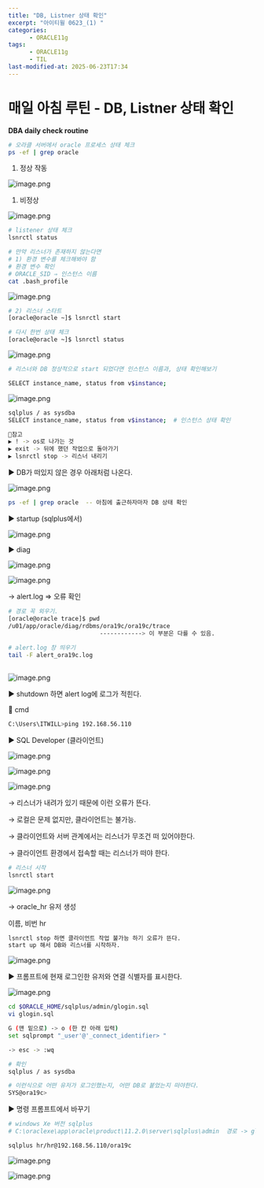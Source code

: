 ```yaml
---
title: "DB, Listner 상태 확인"
excerpt: "아이티윌 0623_(1) "
categories:
      - ORACLE11g
tags:
      - ORACLE11g
      - TIL
last-modified-at: 2025-06-23T17:34
---
```


# 매일 아침 루틴 - DB, Listner 상태 확인

**DBA daily check routine**

```bash
# 오라클 서버에서 oracle 프로세스 상태 체크
ps -ef | grep oracle
```

1. 정상 작동

![image.png](/assets/20250623/1.png)

1. 비정상 

![image.png](/assets/20250623/2.png)

```bash
# listener 상태 체크 
lsnrctl status

# 만약 리스너가 존재하지 않는다면 
# 1) 환경 변수를 체크해봐야 함
# 환경 변수 확인
# ORACLE_SID ⇒ 인스턴스 이름 
cat .bash_profile
```

![image.png](/assets/20250623/3.png)

```bash
# 2) 리스너 스타트 
[oracle@oracle ~]$ lsnrctl start

# 다시 한번 상태 체크
[oracle@oracle ~]$ lsnrctl status
```

![image.png](/assets/20250623/4.png)

```bash
# 리스너와 DB 정상적으로 start 되었다면 인스턴스 이름과, 상태 확인해보기

SELECT instance_name, status from v$instance;
```

![image.png](/assets/20250623/5.png)

```bash
sqlplus / as sysdba 
SELECT instance_name, status from v$instance;  # 인스턴스 상태 확인 

📍참고 
▶️ ! -> os로 나가는 것
▶️ exit -> 뒤에 했던 작업으로 돌아가기
▶️ lsnrctl stop -> 리스너 내리기
```

▶️ DB가 떠있지 않은 경우 아래처럼 나온다. 

![image.png](/assets/20250623/6.png)

```bash
ps -ef | grep oracle  -- 아침에 출근하자마자 DB 상태 확인
```

▶️ startup  (sqlplus에서)

![image.png](/assets/20250623/7.png)

▶️ diag

![image.png](/assets/20250623/8.png)

![image.png](/assets/20250623/9.png)

→ alert.log ⇒ 오류 확인

```bash
# 경로 꼭 외우기. 
[oracle@oracle trace]$ pwd
/u01/app/oracle/diag/rdbms/ora19c/ora19c/trace
                          ------------> 이 부분은 다를 수 있음.
                          
# alert.log 창 띄우기     
tail -F alert_ora19c.log
                      
```

![image.png](/assets/20250623/10.png)

▶️ shutdown 하면 alert log에 로그가 적힌다.

📍 cmd

```bash
C:\Users\ITWILL>ping 192.168.56.110
```

▶️ SQL Developer (클라이언트) 

![image.png](/assets/20250623/11.png)

![image.png](/assets/20250623/12.png)

![image.png](/assets/20250623/13.png)

→ 리스너가 내려가 있기 때문에 이런 오류가 뜬다. 

→ 로컬은 문제 없지만, 클라이언트는 불가능.

→ 클라이언트와 서버 관계에서는 리스너가 무조건 떠 있어야한다.

→ 클라이언트 환경에서 접속할 때는 리스너가 떠야 한다.

```bash
# 리스너 시작
lsnrctl start
```

![image.png](/assets/20250623/14.png)

→ oracle_hr 유저 생성 

이름, 비번 hr

```bash
lsnrctl stop 하면 클라이언트 작업 불가능 하기 오류가 뜬다.
start up 해서 DB와 리스너를 시작하자.
```

![image.png](/assets/20250623/15.png)

▶️ 프롬프트에 현재 로그인한 유저와 연결 식별자를 표시한다.

![image.png](/assets/20250623/16.png)

```bash
cd $ORACLE_HOME/sqlplus/admin/glogin.sql
vi glogin.sql

G (맨 밑으로) -> o (한 칸 아래 입력)
set sqlprompt "_user'@'_connect_identifier> "

-> esc -> :wq

# 확인
sqlplus / as sysdba

# 이런식으로 어떤 유저가 로그인했는지, 어떤 DB로 붙었는지 떠야한다.
SYS@ora19c>
```

▶️ 명령 프롬프트에서 바꾸기

```bash
# windows Xe 버전 sqlplus 
# C:\oraclexe\app\oracle\product\11.2.0\server\sqlplus\admin  경로 -> glogin.sql

sqlplus hr/hr@192.168.56.110/ora19c  
```

![image.png](/assets/20250623/17.png)

![image.png](/assets/20250623/18.png)
